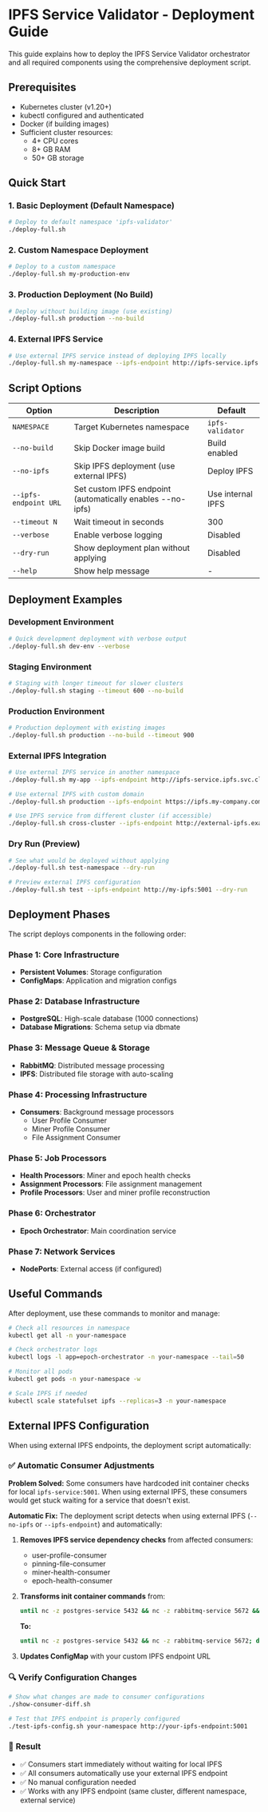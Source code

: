 # IPFS Service Validator - Deployment Guide

This guide explains how to deploy the IPFS Service Validator orchestrator and all required components using the comprehensive deployment script.

## Prerequisites

- Kubernetes cluster (v1.20+)
- kubectl configured and authenticated
- Docker (if building images)
- Sufficient cluster resources:
  - 4+ CPU cores
  - 8+ GB RAM
  - 50+ GB storage

## Quick Start

### 1. Basic Deployment (Default Namespace)

```bash
# Deploy to default namespace 'ipfs-validator'
./deploy-full.sh
```

### 2. Custom Namespace Deployment

```bash
# Deploy to a custom namespace
./deploy-full.sh my-production-env
```

### 3. Production Deployment (No Build)

```bash
# Deploy without building image (use existing)
./deploy-full.sh production --no-build
```

### 4. External IPFS Service

```bash
# Use external IPFS service instead of deploying IPFS locally
./deploy-full.sh my-namespace --ipfs-endpoint http://ipfs-service.ipfs.svc.cluster.local:5001
```

## Script Options

| Option | Description | Default |
|--------|-------------|---------|
| `NAMESPACE` | Target Kubernetes namespace | `ipfs-validator` |
| `--no-build` | Skip Docker image build | Build enabled |
| `--no-ipfs` | Skip IPFS deployment (use external IPFS) | Deploy IPFS |
| `--ipfs-endpoint URL` | Set custom IPFS endpoint (automatically enables --no-ipfs) | Use internal IPFS |
| `--timeout N` | Wait timeout in seconds | 300 |
| `--verbose` | Enable verbose logging | Disabled |
| `--dry-run` | Show deployment plan without applying | Disabled |
| `--help` | Show help message | - |

## Deployment Examples

### Development Environment
```bash
# Quick development deployment with verbose output
./deploy-full.sh dev-env --verbose
```

### Staging Environment
```bash
# Staging with longer timeout for slower clusters
./deploy-full.sh staging --timeout 600 --no-build
```

### Production Environment
```bash
# Production deployment with existing images
./deploy-full.sh production --no-build --timeout 900
```

### External IPFS Integration
```bash
# Use external IPFS service in another namespace
./deploy-full.sh my-app --ipfs-endpoint http://ipfs-service.ipfs.svc.cluster.local:5001

# Use external IPFS with custom domain
./deploy-full.sh production --ipfs-endpoint https://ipfs.my-company.com:5001 --no-build

# Use IPFS service from different cluster (if accessible)
./deploy-full.sh cross-cluster --ipfs-endpoint http://external-ipfs.example.com:5001
```

### Dry Run (Preview)
```bash
# See what would be deployed without applying
./deploy-full.sh test-namespace --dry-run

# Preview external IPFS configuration
./deploy-full.sh test --ipfs-endpoint http://my-ipfs:5001 --dry-run
```

## Deployment Phases

The script deploys components in the following order:

### Phase 1: Core Infrastructure
- **Persistent Volumes**: Storage configuration
- **ConfigMaps**: Application and migration configs

### Phase 2: Database Infrastructure  
- **PostgreSQL**: High-scale database (1000 connections)
- **Database Migrations**: Schema setup via dbmate

### Phase 3: Message Queue & Storage
- **RabbitMQ**: Distributed message processing
- **IPFS**: Distributed file storage with auto-scaling

### Phase 4: Processing Infrastructure
- **Consumers**: Background message processors
  - User Profile Consumer
  - Miner Profile Consumer  
  - File Assignment Consumer

### Phase 5: Job Processors
- **Health Processors**: Miner and epoch health checks
- **Assignment Processors**: File assignment management
- **Profile Processors**: User and miner profile reconstruction

### Phase 6: Orchestrator
- **Epoch Orchestrator**: Main coordination service

### Phase 7: Network Services
- **NodePorts**: External access (if configured)

## Useful Commands

After deployment, use these commands to monitor and manage:

```bash
# Check all resources in namespace
kubectl get all -n your-namespace

# Check orchestrator logs
kubectl logs -l app=epoch-orchestrator -n your-namespace --tail=50

# Monitor all pods
kubectl get pods -n your-namespace -w

# Scale IPFS if needed
kubectl scale statefulset ipfs --replicas=3 -n your-namespace
```

## External IPFS Configuration

When using external IPFS endpoints, the deployment script automatically:

### ✅ **Automatic Consumer Adjustments**

**Problem Solved:** Some consumers have hardcoded init container checks for local `ipfs-service:5001`. When using external IPFS, these consumers would get stuck waiting for a service that doesn't exist.

**Automatic Fix:** The deployment script detects when using external IPFS (`--no-ipfs` or `--ipfs-endpoint`) and automatically:

1. **Removes IPFS service dependency checks** from affected consumers:
   - user-profile-consumer
   - pinning-file-consumer  
   - miner-health-consumer
   - epoch-health-consumer

2. **Transforms init container commands** from:
   ```bash
   until nc -z postgres-service 5432 && nc -z rabbitmq-service 5672 && nc -z ipfs-service 5001; do
   ```
   
   **To:**
   ```bash
   until nc -z postgres-service 5432 && nc -z rabbitmq-service 5672; do
   ```

3. **Updates ConfigMap** with your custom IPFS endpoint URL

### 🔍 **Verify Configuration Changes**

```bash
# Show what changes are made to consumer configurations
./show-consumer-diff.sh

# Test that IPFS endpoint is properly configured
./test-ipfs-config.sh your-namespace http://your-ipfs-endpoint:5001
```

### 🎯 **Result**

- ✅ Consumers start immediately without waiting for local IPFS
- ✅ All consumers automatically use your external IPFS endpoint
- ✅ No manual configuration needed
- ✅ Works with any IPFS endpoint (same cluster, different namespace, external service) 